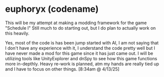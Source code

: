 # euphoryx (codename)
This will be my attempt at making a modding framework for the game "Schedule I"
Still much to do starting out, but I do plan to actually work on this heavily.

Yes, most of the code is has been jump started with AI, I am not saying that I don't have any experience with it, I understand the code pretty well but I have never made a mod for this game since it has just came out. I will be utilizing tools like UnityExplorer and dnSpy to see how this game functions more in-depthly. Heavy re-work is planned, atm my hands are really tied up and I have to focus on other things. [8:34am @ 4/13/25]